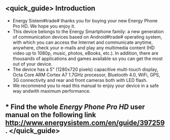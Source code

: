 ## <quick_guide> Introduction

* Energy Sistem#trade# thanks you for buying your new Energy Phone Pro HD. We hope you enjoy it.
* This device belongs to the Energy Smartphone family: a new generation of communication devices
based on Android#trade# operating system, with which you can access the Internet and communicate anytime,
anywhere, check your e-mails and play any multimedia content (HD video up to 1080p, music, photos, eBooks, etc.).
In addition, there are thousands of applications and games available so you can get the most out of your
device.
* The device has a 5" (1280x720 pixels) capacitive multi-touch display, Octa Core ARM Cortex
A7 1.7GHz processor, Bluetooth 4.0, WiFi, GPS, 3G connectivity and rear and front cameras both with LED flash.
* We recommend you to read this manual to enjoy your device in a safe way andwith maximum performance.

## <unique> * Find the whole *Energy Phone Pro HD* user manual on the following link   http://www.energysistem.com/en/guide/397259. </unique> </quick_guide>
